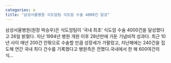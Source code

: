 ```yaml
---
categories: a
title: "삼성서울병원 식도암팀 식도암 수술 4000건 달성"
---
```

 삼성서울병원(원장 박승우)은 식도암팀이 ‘국내 최초’ 식도암 수술 4000건을 달성했다고 26일  밝혔다. 지난 1994년 병원 개원 이후 28년만에 거둔 기념비적 성과다. 최근 10년 사이 매년 200건 안팎으로 수술할 만큼 성장세가 가팔랐고, 지난해에는 240건을 집도해 연간 국내 최다 건수를 기록했다고 병원측은 전했다.국내에서 한 해 600여건의 식...